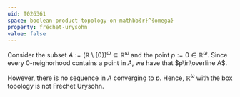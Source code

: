 ```yaml
---
uid: T026361
space: boolean-product-topology-on-mathbb{r}^{omega}
property: fréchet-urysohn
value: false
---
```

Consider the subset $A:=(\mathbb R \setminus \{0\})^\omega \subseteq \mathbb R^\omega$ and the point $p:=0\in\mathbb R^\omega$. Since every $0$-neighorhood contains a point in $A$, we have that $p\in\overline A$.

However, there is no sequence in $A$ converging to $p$. Hence, $\mathbb R^\omega$ with the box topology is not Fréchet Urysohn.

